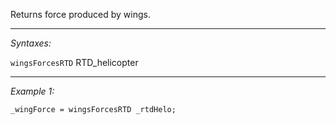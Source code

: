 Returns force produced by wings.


---
*Syntaxes:*

`wingsForcesRTD` RTD_helicopter

---
*Example 1:*

```sqf
_wingForce = wingsForcesRTD _rtdHelo;
```